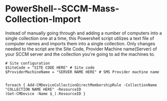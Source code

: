 # PowerShell--SCCM-Mass-Collection-Import
Instead of manually going through and adding a number of computers into a single collection one at a time, 
this Powershell script utilizes a text file of computer names and imports them into a single collection.
Only changes needed to the script are the Site Code, Provider Machine name(Server) of your SCCM server 
and the collection you're going to ad the machines to. 

    # Site configuration
    $SiteCode = "SITE CODE HERE" # Site code 
    $ProviderMachineName = "SERVER NAME HERE" # SMS Provider machine name
    
    
    foreach { Add-CMDeviceCollectionDirectMembershipRule -CollectionName "COLLECTION NAME HERE" -ResourceID 
    (Get-CMDevice -Name $_).ResourceID }


